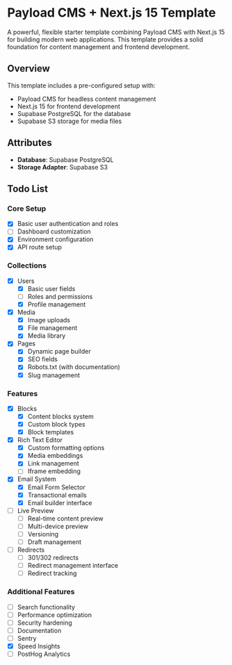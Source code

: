 # Payload CMS + Next.js 15 Template

A powerful, flexible starter template combining Payload CMS with Next.js 15 for building modern web applications. This template provides a solid foundation for content management and frontend development.

## Overview

This template includes a pre-configured setup with:
- Payload CMS for headless content management
- Next.js 15 for frontend development
- Supabase PostgreSQL for the database
- Supabase S3 storage for media files

## Attributes

- **Database**: Supabase PostgreSQL
- **Storage Adapter**: Supabase S3

## Todo List

### Core Setup
- [x] Basic user authentication and roles
- [ ] Dashboard customization
- [x] Environment configuration
- [x] API route setup

### Collections
- [x] Users
  - [x] Basic user fields
  - [ ] Roles and permissions
  - [x] Profile management
- [x] Media
  - [x] Image uploads
  - [x] File management
  - [x] Media library
- [x] Pages
  - [x] Dynamic page builder
  - [x] SEO fields
  - [x] Robots.txt (with documentation)
  - [x] Slug management

### Features
- [x] Blocks
  - [x] Content blocks system
  - [x] Custom block types
  - [x] Block templates
- [x] Rich Text Editor
  - [x] Custom formatting options
  - [x] Media embeddings
  - [x] Link management
  - [ ] Iframe embedding
- [x] Email System
  - [x] Email Form Selector
  - [x] Transactional emails
  - [x] Email builder interface
- [ ] Live Preview
  - [ ] Real-time content preview
  - [ ] Multi-device preview
  - [ ] Versioning
  - [ ] Draft management
- [ ] Redirects
  - [ ] 301/302 redirects
  - [ ] Redirect management interface
  - [ ] Redirect tracking

### Additional Features
- [ ] Search functionality
- [ ] Performance optimization
- [ ] Security hardening
- [ ] Documentation
- [ ] Sentry
- [x] Speed Insights
- [ ] PostHog Analytics